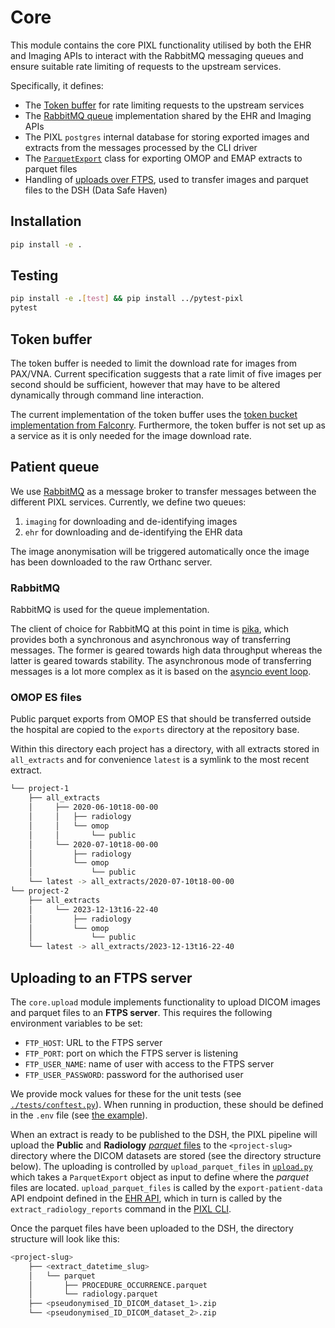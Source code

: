 # Core

This module contains the core PIXL functionality utilised by both the EHR and Imaging APIs to
interact with the RabbitMQ messaging queues and ensure suitable rate limiting of requests to the
upstream services.

Specifically, it defines:

- The [Token buffer](#token-buffer) for rate limiting requests to the upstream services
- The [RabbitMQ queue](#patient-queue) implementation shared by the EHR and Imaging APIs
- The PIXL `postgres` internal database for storing exported images and extracts from the messages
    processed by the CLI driver
- The [`ParquetExport`](./src/core/exports.py) class for exporting OMOP and EMAP extracts to
    parquet files
- Handling of [uploads over FTPS](./src/core/upload.py), used to transfer images and parquet files
    to the DSH (Data Safe Haven)

## Installation

```bash
pip install -e .
```

## Testing

```bash
pip install -e .[test] && pip install ../pytest-pixl
pytest
```

## Token buffer

The token buffer is needed to limit the download rate for images from PAX/VNA. Current specification
suggests that a rate limit of five images per second should be sufficient, however that may have to
be altered dynamically through command line interaction.

The current implementation of the token buffer uses the
[token bucket implementation from Falconry](https://github.com/falconry/token-bucket/). Furthermore,
the token buffer is not set up as a service as it is only needed for the image download rate.

## Patient queue

We use [RabbitMQ](https://www.rabbitmq.com/) as a message broker to transfer messages between the
different PIXL services. Currently, we define two queues:

1. `imaging` for downloading and de-identifying images
2. `ehr` for downloading and de-identifying the EHR data

The image anonymisation will be triggered automatically once the image has been downloaded to the
raw Orthanc server.

### RabbitMQ

RabbitMQ is used for the queue implementation.

The client of choice for RabbitMQ at this point in time is
[pika](https://pika.readthedocs.io/en/stable/), which provides both a synchronous and asynchronous
way of transferring messages. The former is geared towards high data throughput whereas the latter
is geared towards stability. The asynchronous mode of transferring messages is a lot more complex as
it is based on the [asyncio event loop](https://docs.python.org/3/library/asyncio-eventloop.html).

### OMOP ES files

Public parquet exports from OMOP ES that should be transferred outside the hospital are copied to
the `exports` directory at the repository base.

Within this directory each project has a directory, with all extracts stored in `all_extracts` and
for convenience `latest` is a symlink to the most recent extract.

```sh
└── project-1
    ├── all_extracts
    │     ├── 2020-06-10t18-00-00
    │     │   ├── radiology
    │     │   └── omop
    │     │       └── public
    │     └── 2020-07-10t18-00-00
    │         ├── radiology
    │         └── omop
    │             └── public
    └── latest -> all_extracts/2020-07-10t18-00-00
└── project-2
    ├── all_extracts
    │     └── 2023-12-13t16-22-40
    │         ├── radiology
    │         └── omop
    │             └── public
    └── latest -> all_extracts/2023-12-13t16-22-40
```

## Uploading to an FTPS server

The `core.upload` module implements functionality to upload DICOM images and parquet files to an
**FTPS server**. This requires the following environment variables to be set:

- `FTP_HOST`: URL to the FTPS server
- `FTP_PORT`: port on which the FTPS server is listening
- `FTP_USER_NAME`: name of user with access to the FTPS server
- `FTP_USER_PASSWORD`: password for the authorised user

We provide mock values for these for the unit tests (see
[`./tests/conftest.py`](./tests/conftest.py)). When running in production, these should be defined
in the `.env` file (see [the example](../.env.sample)).

When an extract is ready to be published to the DSH, the PIXL pipeline will upload the **Public**
and **Radiology** [_parquet_ files](../docs/data/parquet_files.md) to the `<project-slug>` directory
where the DICOM datasets are stored (see the directory structure below). The uploading is controlled
by `upload_parquet_files` in [`upload.py`](./src/core/upload.py) which takes a `ParquetExport`
object as input to define where the _parquet_ files are located.  `upload_parquet_files` is called
by the `export-patient-data` API endpoint defined in the
[EHR API](../pixl_ehr/src/pixl_ehr/main.py), which in turn is called by the `extract_radiology_reports` command in the [PIXL CLI](../cli/README.md).

Once the parquet files have been uploaded to the DSH, the directory structure will look like this:

```sh
<project-slug>
    ├── <extract_datetime_slug>
    │   └── parquet
    │       ├── PROCEDURE_OCCURRENCE.parquet
    │       └── radiology.parquet
    ├── <pseudonymised_ID_DICOM_dataset_1>.zip
    └── <pseudonymised_ID_DICOM_dataset_2>.zip
```

